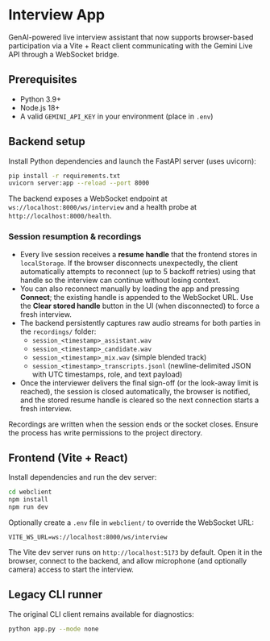 # Interview App

GenAI-powered live interview assistant that now supports browser-based participation via a Vite + React client communicating with the Gemini Live API through a WebSocket bridge.

## Prerequisites

- Python 3.9+
- Node.js 18+
- A valid `GEMINI_API_KEY` in your environment (place in `.env`)

## Backend setup

Install Python dependencies and launch the FastAPI server (uses uvicorn):

```bash
pip install -r requirements.txt
uvicorn server:app --reload --port 8000
```

The backend exposes a WebSocket endpoint at `ws://localhost:8000/ws/interview` and a health probe at `http://localhost:8000/health`.

### Session resumption & recordings

- Every live session receives a **resume handle** that the frontend stores in `localStorage`. If the browser disconnects unexpectedly, the client automatically attempts to reconnect (up to 5 backoff retries) using that handle so the interview can continue without losing context.
- You can also reconnect manually by loading the app and pressing **Connect**; the existing handle is appended to the WebSocket URL. Use the **Clear stored handle** button in the UI (when disconnected) to force a fresh interview.
- The backend persistently captures raw audio streams for both parties in the `recordings/` folder:
  - `session_<timestamp>_assistant.wav`
  - `session_<timestamp>_candidate.wav`
  - `session_<timestamp>_mix.wav` (simple blended track)
  - `session_<timestamp>_transcripts.jsonl` (newline-delimited JSON with UTC timestamps, role, and text payload)
- Once the interviewer delivers the final sign-off (or the look-away limit is reached), the session is closed automatically, the browser is notified, and the stored resume handle is cleared so the next connection starts a fresh interview.

Recordings are written when the session ends or the socket closes. Ensure the process has write permissions to the project directory.

## Frontend (Vite + React)

Install dependencies and run the dev server:

```bash
cd webclient
npm install
npm run dev
```

Optionally create a `.env` file in `webclient/` to override the WebSocket URL:

```
VITE_WS_URL=ws://localhost:8000/ws/interview
```

The Vite dev server runs on `http://localhost:5173` by default. Open it in the browser, connect to the backend, and allow microphone (and optionally camera) access to start the interview.

## Legacy CLI runner

The original CLI client remains available for diagnostics:

```bash
python app.py --mode none
```
